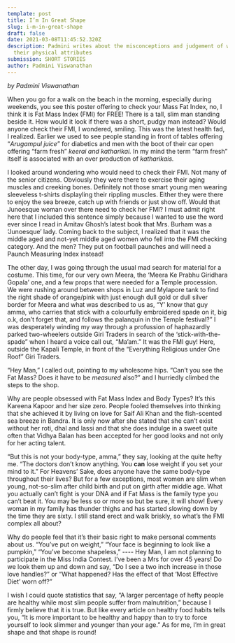 ```yaml
---
template: post
title: I’m In Great Shape
slug: i-m-in-great-shape
draft: false
date: 2021-03-08T11:45:52.320Z
description: Padmini writes about the misconceptions and judgement of women by
  their physical attributes
submission: SHORT STORIES
author: Padmini Viswanathan
---
```

*by Padmini Viswanathan*



When you go for a walk on the beach in the morning, especially during weekends, you see this poster offering to check your Mass Fat Index, no, I think it is Fat Mass Index (FMI) for FREE! There is a tall, slim man standing beside it. How would it look if there was a short, pudgy man instead? Would anyone check their FMI, I wondered, smiling. This was the latest health fad, I realized. Earlier we used to see people standing in front of tables offering “*Arugampul juice*” for diabetics and men with the boot of their car open offering “farm fresh” *keerai and katharikai.* In my mind the term “farm fresh” itself is associated with an over production of *katharikais.*

I looked around wondering who would need to check their FMI. Not many of the senior citizens. Obviously they were there to exercise their aging muscles and creeking bones. Definitely not those smart young men wearing sleeveless t-shirts displayling their rippling muscles. Either they were there to enjoy the sea breeze, catch up with friends or just show off. Would that Junoesque woman over there need to check her FMI? I must admit right here that I included this sentence simply because I wanted to use the word ever since I read in Amitav Ghosh’s latest book that Mrs. Burham was a ‘Junoesque’ lady. Coming back to the subject, I realized that it was the middle aged and not-yet middle aged women who fell into the FMI checking category. And the men? They put on football paunches and will need a Paunch Measuring Index instead!

The other day, I was going through the usual mad search for material for a costume. This time, for our very own Meera, the ‘Meera Ke Prabhu Giridhara Gopala’ one, and a few props that were needed for a Temple procession. We were rushing around between shops in Luz and Mylapore tank to find the right shade of orange/pink with just enough dull gold or dull silver border for Meera and what was described to us as, “Y’ know that guy amma, who carries that stick with a colourfully embroidered spade on it, big o.k, don’t forget that, and follows the palanquin in the Temple festival?” I was desperately winding my way through a profussion of haphazardly parked two-wheelers outside Giri Traders in search of the ‘stick-with-the-spade” when I heard a voice call out, “Ma’am.” It was the FMI guy! Here, outside the Kapali Temple, in front of the “Everything Religious under One Roof” Giri Traders.

“Hey Man,” I called out, pointing to my wholesome hips. “Can’t you see the Fat Mass? Does it have to be *measured* also?” and I hurriedly climbed the steps to the shop.

Why are people obsessed with Fat Mass Index and Body Types? It’s this Kareena Kapoor and her size zero. People fooled themselves into thinking that she achieved it by living on love for Saif Ali Khan and the fish-scented sea breeze in Bandra. It is only now after she stated that she can’t exist without her roti, dhal and lassi and that she does indulge in a sweet quite often that Vidhya Balan has been accepted for her good looks and not only for her acting talent.

“But this is not your body-type, amma,” they say, looking at the quite hefty me. “The doctors don’t know anything. You **can** lose weight if you set your mind to it.” For Heavens’ Sake, does anyone have the same body-type throughout their lives? But for a few exceptions, most women are slim when young, not-so-slim after child birth and put on girth after middle age. What you actually can’t fight is your DNA and if Fat Mass is the family type you can’t beat it. You may be less so or more so but be sure, it will show! Every woman in my family has thunder thighs and has started slowing down by the time they are sixty. I still stand erect and walk briskly, so what’s the FMI complex all about?

Why do people feel that it’s their basic right to make personal comments about us. “You’ve put on weight,” “Your face is beginning to look like a pumpkin,” “You’ve become shapeless,” ---- Hey Man, I am not planning to participate in the Miss India Contest. I’ve been a Mrs for over 45 years! Do we look them up and down and say, “Do I see a two inch increase in those love handles?” or “What happened? Has the effect of that ‘Most Effective Diet’ worn off?”

I wish I could quote statistics that say, “A larger percentage of hefty people are healthy while most slim people suffer from malnutrition,” because I firmly believe that it is true. But like every article on healthy food habits tells you, “It is more important to be healthy and happy than to try to force yourself to look slimmer and younger than your age.” As for me, I’m in great shape and that shape is round!